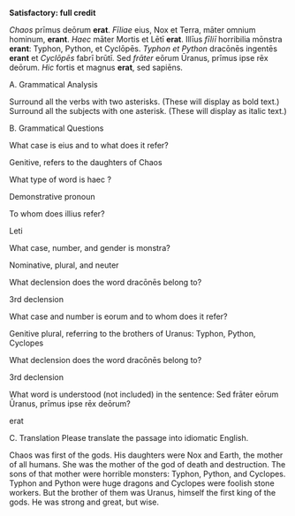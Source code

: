 **Satisfactory:  full credit**


*Chaos* prīmus deōrum **erat**.
*Fīliae* eius, Nox et Terra, māter omnium hominum, **erant**.
*Haec* māter Mortis et Lētī **erat**.
Illīus *fīliī* horribilia mōnstra **erant**: Typhon, Python, et Cyclōpēs.
*Typhon et Python* dracōnēs ingentēs **erant** et *Cyclōpēs* fabrī brūtī.
Sed *frāter* eōrum Ūranus, prīmus ipse rēx deōrum.
*Hic* fortis et magnus **erat**, sed sapiēns.

A. Grammatical Analysis

Surround all the verbs with two asterisks. (These will display as bold text.)
Surround all the subjects with one asterisk. (These will display as italic text.)

B. Grammatical Questions

What case is eius and to what does it refer?

  Genitive, refers to the daughters of Chaos

What type of word is haec ?

  Demonstrative pronoun

To whom does illius refer?

  Leti

What case, number, and gender is monstra?

  Nominative, plural, and neuter

What declension does the word dracōnēs belong to?

  3rd declension

What case and number is eorum and to whom does it refer?

  Genitive plural, referring to the brothers of Uranus: Typhon, Python, Cyclopes

What declension does the word dracōnēs belong to?

  3rd declension

What word is understood (not included) in the sentence: Sed frāter eōrum Ūranus, prīmus ipse rēx deōrum?

  erat

C. Translation
Please translate the passage into idiomatic English.

Chaos was first of the gods.
His daughters were Nox and Earth, the mother of all humans.
She was the mother of the god of death and destruction.
The sons of that mother were horrible monsters: Typhon, Python, and Cyclopes.
Typhon and Python were huge dragons and Cyclopes were foolish stone workers.
But the brother of them was Uranus, himself the first king of the gods.
He was strong and great, but wise.
